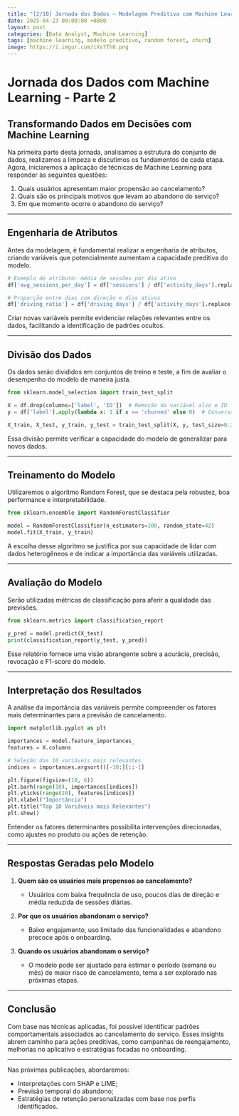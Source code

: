 ```yaml
---
title: "[2/10] Jornada dos Dados – Modelagem Preditiva com Machine Learning"
date: 2025-04-23 00:00:00 +0800
layout: post
categories: [Data Analyst, Machine Learning]
tags: [machine learning, modelo preditivo, random forest, churn]
image: https://i.imgur.com/iXs7Th6.png
---
```




# Jornada dos Dados com Machine Learning - Parte 2

## Transformando Dados em Decisões com Machine Learning

Na primeira parte desta jornada, analisamos a estrutura do conjunto de dados, realizamos a limpeza e discutimos os fundamentos de cada etapa. Agora, iniciaremos a aplicação de técnicas de Machine Learning para responder às seguintes questões:

1. Quais usuários apresentam maior propensão ao cancelamento?
2. Quais são os principais motivos que levam ao abandono do serviço?
3. Em que momento ocorre o abandono do serviço?

---

## Engenharia de Atributos

Antes da modelagem, é fundamental realizar a engenharia de atributos, criando variáveis que potencialmente aumentam a capacidade preditiva do modelo.

```python
# Exemplo de atributo: média de sessões por dia ativo
df['avg_sessions_per_day'] = df['sessions'] / df['activity_days'].replace(0, 1)

# Proporção entre dias com direção e dias ativos
df['driving_ratio'] = df['driving_days'] / df['activity_days'].replace(0, 1)
```

Criar novas variáveis permite evidenciar relações relevantes entre os dados, facilitando a identificação de padrões ocultos.

---

## Divisão dos Dados

Os dados serão divididos em conjuntos de treino e teste, a fim de avaliar o desempenho do modelo de maneira justa.

```python
from sklearn.model_selection import train_test_split

X = df.drop(columns=['label', 'ID'])  # Remoção da variável alvo e ID
y = df['label'].apply(lambda x: 1 if x == 'churned' else 0)  # Conversão para formato binário

X_train, X_test, y_train, y_test = train_test_split(X, y, test_size=0.2, random_state=42)
```

Essa divisão permite verificar a capacidade do modelo de generalizar para novos dados.

---

## Treinamento do Modelo

Utilizaremos o algoritmo Random Forest, que se destaca pela robustez, boa performance e interpretabilidade.

```python
from sklearn.ensemble import RandomForestClassifier

model = RandomForestClassifier(n_estimators=100, random_state=42)
model.fit(X_train, y_train)
```

A escolha desse algoritmo se justifica por sua capacidade de lidar com dados heterogêneos e de indicar a importância das variáveis utilizadas.

---

## Avaliação do Modelo

Serão utilizadas métricas de classificação para aferir a qualidade das previsões.

```python
from sklearn.metrics import classification_report

y_pred = model.predict(X_test)
print(classification_report(y_test, y_pred))
```

Esse relatório fornece uma visão abrangente sobre a acurácia, precisão, revocação e F1-score do modelo.

---

## Interpretação dos Resultados

A análise da importância das variáveis permite compreender os fatores mais determinantes para a previsão de cancelamento.

```python
import matplotlib.pyplot as plt

importances = model.feature_importances_
features = X.columns

# Seleção das 10 variáveis mais relevantes
indices = importances.argsort()[-10:][::-1]

plt.figure(figsize=(10, 6))
plt.barh(range(10), importances[indices])
plt.yticks(range(10), features[indices])
plt.xlabel("Importância")
plt.title("Top 10 Variáveis mais Relevantes")
plt.show()
```

Entender os fatores determinantes possibilita intervenções direcionadas, como ajustes no produto ou ações de retenção.

---

## Respostas Geradas pelo Modelo

1. **Quem são os usuários mais propensos ao cancelamento?**  
   - Usuários com baixa frequência de uso, poucos dias de direção e média reduzida de sessões diárias.

2. **Por que os usuários abandonam o serviço?**  
   - Baixo engajamento, uso limitado das funcionalidades e abandono precoce após o onboarding.

3. **Quando os usuários abandonam o serviço?**  
   - O modelo pode ser ajustado para estimar o período (semana ou mês) de maior risco de cancelamento, tema a ser explorado nas próximas etapas.

---

## Conclusão

Com base nas técnicas aplicadas, foi possível identificar padrões comportamentais associados ao cancelamento do serviço. Esses insights abrem caminho para ações preditivas, como campanhas de reengajamento, melhorias no aplicativo e estratégias focadas no onboarding.

---

Nas próximas publicações, abordaremos:
- Interpretações com SHAP e LIME;
- Previsão temporal do abandono;
- Estratégias de retenção personalizadas com base nos perfis identificados.

